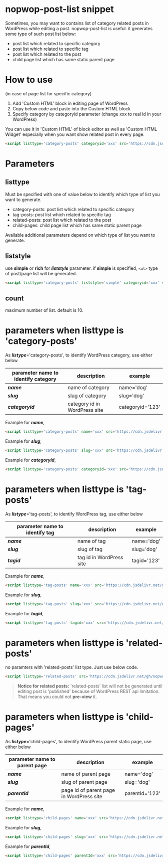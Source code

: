 # nopwop-post-list snippet

Sometimes, you may want to contains list of category related posts in WordPress while editing a post. nopwop-post-list is useful. it generates some type of such post list below:

- post list which related to specific category
- post list which related to specific tag
- post list which related to the post
- child page list which has same static parent page

# How to use

(in case of page list for specific category)

1. Add 'Custom HTML' block in editing page of WordPress
2. Copy below code and paste into the Custom HTML block
3. Specify category by categoryid parameter (change xxx to real id in your WordPress)

You can use it in 'Custom HTML' of block editor as well as 'Custom HTML Widget' especially when you want show related post in every page.

```html
<script listtype='category-posts' categoryid='xxx' src='https://cdn.jsdelivr.net/gh/nopwop/nopwop@0.1/dist/nopwop-post-list.min.js'></script>
```

# Parameters

## listtype

Must be specified with one of value below to identify which type of list you want to generate.

- category-posts: post list which related to specific category
- tag-posts: post list which related to specific tag
- related-posts: post list which related to the post
- child-pages: child page list which has same static parent page


Available additional parameters depend on which type of list you want to generate.

## liststyle

use **simple** or **rich** for ***liststyle*** parameter.
if **simple** is specified, `<ul>` type of post/page list will be generated.

```html
<script listtype='category-posts' liststyle='simple' categoryid='xxx' src='https://cdn.jsdelivr.net/gh/nopwop/nopwop@0.1/dist/nopwop-post-list.min.js'></script>
```

## count
maximum number of list. default is 10.

# parameters when listtype is 'category-posts'

As ***listype***='category-posts', to identify WordPress category, use either below

| parameter name to identify category| description | example |
| ---- | ---- | --- |
| ***name*** | name of category | name='dog' |
| ***slug*** | slug of category | slug='dog' |
| ***categoryid*** | category id in WordPress site | categoryid='123'

Example for ***name***,
```html
<script listtype='category-posts' name='xxx' src='https://cdn.jsdelivr.net/gh/nopwop/nopwop@0.1/dist/nopwop-post-list.min.js'></script>
```
Example for ***slug***,
```html
<script listtype='category-posts' slug='xxx' src='https://cdn.jsdelivr.net/gh/nopwop/nopwop@0.1/dist/nopwop-post-list.min.js'></script>
```
Example for ***categoryid***,
```html
<script listtype='category-posts' categoryid='xxx' src='https://cdn.jsdelivr.net/gh/nopwop/nopwop@0.1/dist/nopwop-post-list.min.js'></script>
```

# parameters when listtype is 'tag-posts'

As ***listype***='tag-posts', to identify WordPress tag, use either below

| parameter name to identify tag| description | example |
| ---- | ---- | --- |
| ***name*** | name of tag | name='dog' |
| ***slug*** | slug of tag | slug='dog' |
| ***tagid*** | tag id in WordPress site | tagid='123'

Example for ***name***,
```html
<script listtype='tag-posts' name='xxx' src='https://cdn.jsdelivr.net/gh/nopwop/nopwop@0.1/dist/nopwop-post-list.min.js'></script>
```
Example for ***slug***,
```html
<script listtype='tag-posts' slug='xxx' src='https://cdn.jsdelivr.net/gh/nopwop/nopwop@0.1/dist/nopwop-post-list.min.js'></script>
```
Example for ***tagid***,
```html
<script listtype='tag-posts' tagid='xxx' src='https://cdn.jsdelivr.net/gh/nopwop/nopwop@0.1/dist/nopwop-post-list.min.js'></script>
```

# parameters when listtype is 'related-posts'

no paramters with 'related-posts' list type. Just use below code.

```html
<script listtype='related-posts' src='https://cdn.jsdelivr.net/gh/nopwop/nopwop@0.1/dist/nopwop-post-list.min.js'></script>
```


> **Notice for related posts:**
> 'related-posts' list will not be generated until editing post is 'published' because of WordPress REST api limitation. That means you could not __pre-view__ it.


# parameters when listtype is 'child-pages'

As ***listype***='child-pages', to identify WordPress parent static page, use either below

| parameter name to parent page| description | example |
| ---- | ---- | --- |
| ***name*** | name of parent page | name='dog' |
| ***slug*** | slug of  parent page | slug='dog' |
| ***parentId*** | page id of parent page in WordPress site | parentId='123'

Example for ***name***,
```html
<script listtype='child-pages' name='xxx' src='https://cdn.jsdelivr.net/gh/nopwop/nopwop@0.1/dist/nopwop-post-list.min.js'></script>
```
Example for ***slug***,
```html
<script listtype='child-pages' slug='xxx' src='https://cdn.jsdelivr.net/gh/nopwop/nopwop@0.1/dist/nopwop-post-list.min.js'></script>
```
Example for ***parentId***,
```html
<script listtype='child-pages' parentId='xxx' src='https://cdn.jsdelivr.net/gh/nopwop/nopwop@0.1/dist/nopwop-post-list.min.js'></script>
```


